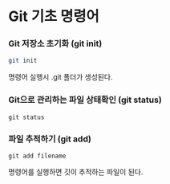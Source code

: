 # Git 기초 명령어

### Git 저장소 초기화 \(git init\)

```bash
git init
```

명령어 실행시 .git 폴더가 생성된다.

### Git으로 관리하는 파일 상태확인 \(git status\)

```text
git status
```

### 파일 추적하기 \(git add\)

```text
git add filename
```

명령어를 실행하면 깃이 추적하는 파일이 된다.

